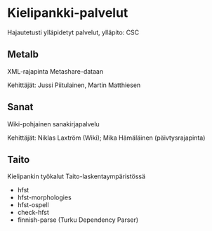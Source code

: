 # Kielipankki-palvelut
Hajautetusti ylläpidetyt palvelut, ylläpito: CSC

## Metalb
XML-rajapinta Metashare-dataan

Kehittäjät: Jussi Piitulainen, Martin Matthiesen

## Sanat
Wiki-pohjainen sanakirjapalvelu

Kehittäjät: Niklas Laxtröm (Wiki); Mika Hämäläinen (päivtysrajapinta)

## Taito
Kielipankin työkalut Taito-laskentaympäristössä
- hfst
- hfst-morphologies
- hfst-ospell
- check-hfst
- finnish-parse (Turku Dependency Parser)
